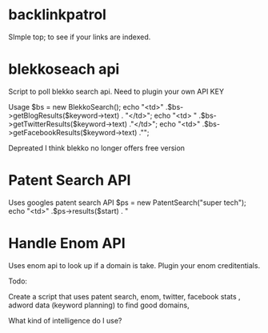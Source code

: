 backlinkpatrol
==============

SImple top; to see if your links are indexed.

blekkoseach api
===============

Script to poll blekko search api. Need to plugin your own API KEY

Usage
$bs = new BlekkoSearch();
echo "<td>" .$bs->getBlogResults($keyword->text) . "</td>";
echo "<td> " .$bs->getTwitterResults($keyword->text) ."</td>";  
echo "<td>"  .$bs->getFacebookResults($keyword->text) ."</td>";
  
Depreated I think blekko no longer offers free version


Patent Search API
=================
Uses googles  patent search API
$ps = new PatentSearch("super tech");
echo "<td>" .$ps->results($start) . "</td>

Handle Enom API
===============

Uses enom api to look up if a domain is take.
Plugin your enom creditentials.


Todo:

Create a script that uses patent search, enom, twitter, facebook stats , adword data (keyword planning) to find good domains,

What kind of intelligence do I use?
